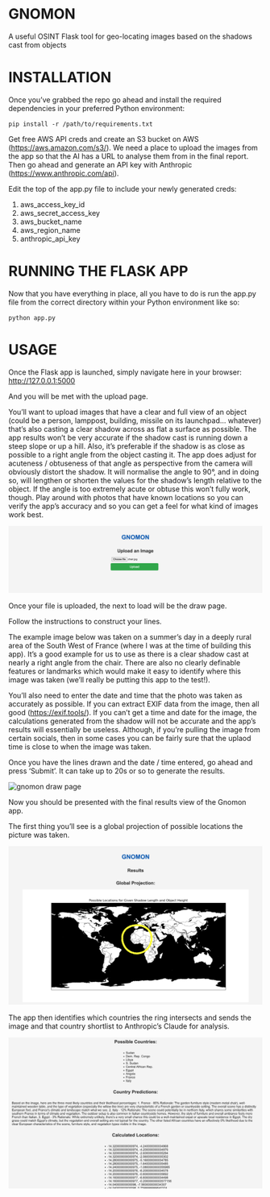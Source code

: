 # GNOMON
A useful OSINT Flask tool for geo-locating images based on the shadows cast from objects

# INSTALLATION

Once you’ve grabbed the repo go ahead and install the required dependencies in your preferred Python environment:

	pip install -r /path/to/requirements.txt 
Get free AWS API creds and create an S3 bucket on AWS (https://aws.amazon.com/s3/). We need a place to upload the images from the app so that the AI has a URL to analyse them from in the final report. Then go ahead and generate an API key with Anthropic (https://www.anthropic.com/api).

Edit the top of the app.py file to include your newly generated creds:
1. aws_access_key_id
2. aws_secret_access_key
3. aws_bucket_name
4. aws_region_name
5. anthropic_api_key

# RUNNING THE FLASK APP	

Now that you have everything in place, all you have to do is run the app.py file from the correct directory within your Python environment like so:

	python app.py 	
# USAGE

Once the Flask app is launched, simply navigate here in your browser: http://127.0.0.1:5000

And you will be met with the upload page. 

You’ll want to upload images that have a clear and full view of an object (could be a person, lamppost, building, missile on its launchpad… whatever) that’s also casting a clear shadow across as flat a surface as possible. The app results won’t be very accurate if the shadow cast is running down a steep slope or up a hill. Also, it’s preferable if the shadow is as close as possible to a right angle from the object casting it. The app does adjust for acuteness / obtuseness of that angle as perspective from the camera will obviously distort the shadow.  It will normalise the angle to 90°, and in doing so, will lengthen or shorten the values for the shadow’s length relative to the object. If the angle is too extremely acute or obtuse this won’t fully work, though. Play around with photos that have known locations so you can verify the app’s accuracy and so you can get a feel for what kind of images work best.

![gnomon upload page](https://github.com/realp05h/gnomon/blob/main/example/1.png)

Once your file is uploaded, the next to load will be the draw page. 

Follow the instructions to construct your lines.

The example image below was taken on a summer’s day in a deeply rural area of the South West of France (where I was at the time of building this app). It’s a good example for us to use as there is a clear shadow cast at nearly a right angle from the chair. There are also no clearly definable features or landmarks which would  make it easy to identify where this image was taken (we’ll really be putting this app to the test!).

You’ll also need to enter the date and time that the photo was taken as accurately as possible. If you can extract EXIF data from the image, then all good (https://exif.tools/). If you can’t get a time and date for the image, the calculations generated from the shadow will not be accurate and the app’s results will essentially be useless. Although, if you’re pulling the image from certain socials, then in some cases you can be fairly sure that the uplaod time is close to when the image was taken.

Once you have the lines drawn and the date / time entered, go ahead and press ‘Submit’. It can take up to 20s or so to generate the results.

![gnomon draw page](https://github.com/realp05h/gnomon/blob/main/example/2.png)

Now you should be presented with the final results view of the Gnomon app.

The first thing you’ll see is a global projection of possible locations the picture was taken.

![gnomon results page 1](https://github.com/realp05h/gnomon/blob/main/example/3.png)

The app then identifies which countries the ring intersects and sends the image and that country shortlist to Anthropic’s Claude for analysis.

![gnomon results page 2](https://github.com/realp05h/gnomon/blob/main/example/4.png)

